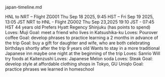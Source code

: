 japan-timeline.md

<timeline>
<travel-day>
    <flight>
    HNL to NRT – Flight ZG001
    Thu Sep 18 2025, 9:45 HST – Fri Sep 19 2025, 13:05 JST
    </flight>
</travel-day>

<travel-day>
    <flight>
    NRT to HNL - Flight ZG002
    Thu Sep 23,2025 19:10 JST - 07:45 HST
</travel-day>
</timeline>

<personae>
 <dad>
   44 years old
   Prefers Hyatt Regency Shinjuku (has points to spend)
   Loves: Muji
   Goal: meet a friend who lives in Katsushika-ku
   Loves: Pourover coffee
   Goal: develop phrases to practice learning a 2 months in advance of the trip
   Goal: buy a gift for daughter and wife, who are both celebrating birthdays shortly after the trip
 </dad>
 <daughter>
   9 years old
   Wants to stay in a more traditional Japanese inn maybe one night at the beginning of the trip
   Loves: Sanrio
   Will try foods at Kaitenzushi
   Loves: Japanese Melon soda
   Loves: Steak
   Goal: develop style at affordable clothing shops in Tokyo, GU Uniqlo
   Goal: practice phrases we learned in homeschool
 </daughter>
 </personae>